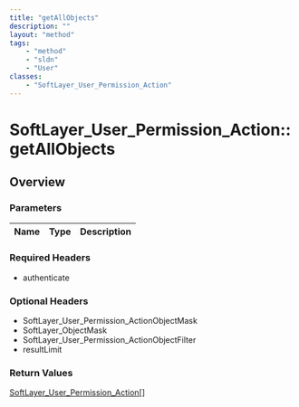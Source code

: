 ```yaml
---
title: "getAllObjects"
description: ""
layout: "method"
tags:
    - "method"
    - "sldn"
    - "User"
classes:
    - "SoftLayer_User_Permission_Action"
---
```

# SoftLayer_User_Permission_Action::getAllObjects
## Overview 


### Parameters 
|Name | Type | Description |
| --- | --- | --- |


### Required Headers
* authenticate

### Optional Headers
* SoftLayer_User_Permission_ActionObjectMask
* SoftLayer_ObjectMask
* SoftLayer_User_Permission_ActionObjectFilter
* resultLimit

### Return Values
<a href='/reference/datatypes/SoftLayer_User_Permission_Action'>SoftLayer_User_Permission_Action[] </a>

